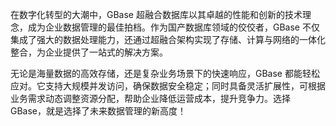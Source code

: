 在数字化转型的大潮中，GBase 超融合数据库以其卓越的性能和创新的技术理念，成为企业数据管理的最佳拍档。作为国产数据库领域的佼佼者，GBase 不仅集成了强大的数据处理能力，还通过超融合架构实现了存储、计算与网络的一体化整合，为企业提供了一站式的解决方案。

无论是海量数据的高效存储，还是复杂业务场景下的快速响应，GBase 都能轻松应对。它支持大规模并发访问，确保数据安全稳定；同时具备灵活扩展性，可根据业务需求动态调整资源分配，帮助企业降低运营成本，提升竞争力。选择 GBase，就是选择了未来数据管理的新高度！